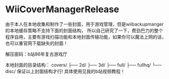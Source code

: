 # WiiCoverManagerRelease


由于本人在本地收集和制作了一些封面，用于游戏管理，但是wiibackupmanger的本地缓存策略不支持下面的封面结构，
所以自己研究了一下，费劲巴力的整个程序自用，主要有游戏扫描功能和本地封面传输功能，如果你可以魔法上网的话，也可以重官网下载缺失的封面！




解压密码：b站86年复古游戏厅

本地封面的目录结构：
covers/
├── 2d/
├── 3d/
├── full/
├── fullhq/
└── disc/
保证以上封面结构才行!
具体使用见我的b站视频教程！
